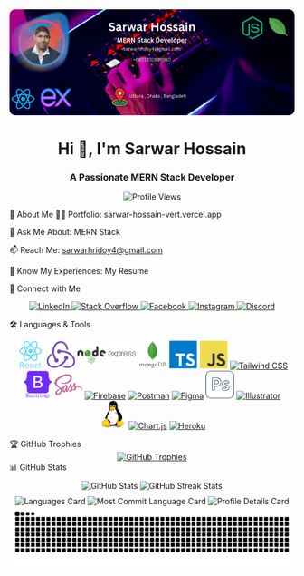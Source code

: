 <div align="center" style="margin-bottom: 20px;"> <img src="./assets/Sarwar Hossain.gif" alt="Sarwar Hossain Animation" style="max-width: 100%; border-radius: 10px;" /> </div> <h1 align="center">Hi 👋, I'm Sarwar Hossain</h1> <h3 align="center">A Passionate MERN Stack Developer</h3> <p align="center"> <img src="https://komarev.com/ghpvc/?username=sarwarhridoy4&label=Profile%20Views&color=0e75b6&style=flat" alt="Profile Views" /> </p>
🌟 About Me
👨‍💻 Portfolio: sarwar-hossain-vert.vercel.app

💬 Ask Me About: MERN Stack

📫 Reach Me: sarwarhridoy4@gmail.com

📄 Know My Experiences: My Resume

🤝 Connect with Me
<p align="center"> <a href="https://www.linkedin.com/in/sarwar-hridoy4/" target="_blank"> <img src="https://raw.githubusercontent.com/rahuldkjain/github-profile-readme-generator/master/src/images/icons/Social/linked-in-alt.svg" alt="LinkedIn" height="40" width="40" /> </a> <a href="https://stackoverflow.com/users/19937858/sarwar-hossain" target="_blank"> <img src="https://raw.githubusercontent.com/rahuldkjain/github-profile-readme-generator/master/src/images/icons/Social/stack-overflow.svg" alt="Stack Overflow" height="40" width="40" /> </a> <a href="https://www.facebook.com/sarwarhridoy4/" target="_blank"> <img src="https://raw.githubusercontent.com/rahuldkjain/github-profile-readme-generator/master/src/images/icons/Social/facebook.svg" alt="Facebook" height="40" width="40" /> </a> <a href="https://www.instagram.com/sarwarhridoy04/" target="_blank"> <img src="https://raw.githubusercontent.com/rahuldkjain/github-profile-readme-generator/master/src/images/icons/Social/instagram.svg" alt="Instagram" height="40" width="40" /> </a> <a href="https://discord.gg/Sarwar Hossain#4107" target="_blank"> <img src="https://raw.githubusercontent.com/rahuldkjain/github-profile-readme-generator/master/src/images/icons/Social/discord.svg" alt="Discord" height="40" width="40" /> </a> </p>
🛠️ Languages & Tools
<p align="center"> <a href="https://reactjs.org/" target="_blank" rel="noreferrer"><img src="https://raw.githubusercontent.com/devicons/devicon/master/icons/react/react-original-wordmark.svg" alt="React" width="50" height="50"/></a> <a href="https://redux.js.org" target="_blank" rel="noreferrer"><img src="https://raw.githubusercontent.com/devicons/devicon/master/icons/redux/redux-original.svg" alt="Redux" width="50" height="50"/></a> <a href="https://nodejs.org" target="_blank" rel="noreferrer"><img src="https://raw.githubusercontent.com/devicons/devicon/master/icons/nodejs/nodejs-original-wordmark.svg" alt="Node.js" width="50" height="50"/></a> <a href="https://expressjs.com" target="_blank" rel="noreferrer"><img src="https://raw.githubusercontent.com/devicons/devicon/master/icons/express/express-original-wordmark.svg" alt="Express.js" width="50" height="50"/></a> <a href="https://www.mongodb.com/" target="_blank" rel="noreferrer"><img src="https://raw.githubusercontent.com/devicons/devicon/master/icons/mongodb/mongodb-original-wordmark.svg" alt="MongoDB" width="50" height="50"/></a> <a href="https://www.typescriptlang.org/" target="_blank" rel="noreferrer"><img src="https://raw.githubusercontent.com/devicons/devicon/master/icons/typescript/typescript-original.svg" alt="TypeScript" width="50" height="50"/></a> <a href="https://developer.mozilla.org/en-US/docs/Web/JavaScript" target="_blank" rel="noreferrer"><img src="https://raw.githubusercontent.com/devicons/devicon/master/icons/javascript/javascript-original.svg" alt="JavaScript" width="50" height="50"/></a> <a href="https://tailwindcss.com/" target="_blank" rel="noreferrer"><img src="https://www.vectorlogo.zone/logos/tailwindcss/tailwindcss-icon.svg" alt="Tailwind CSS" width="50" height="50"/></a> <a href="https://getbootstrap.com" target="_blank" rel="noreferrer"><img src="https://raw.githubusercontent.com/devicons/devicon/master/icons/bootstrap/bootstrap-plain-wordmark.svg" alt="Bootstrap" width="50" height="50"/></a> <a href="https://sass-lang.com" target="_blank" rel="noreferrer"><img src="https://raw.githubusercontent.com/devicons/devicon/master/icons/sass/sass-original.svg" alt="SASS" width="50" height="50"/></a> <a href="https://firebase.google.com/" target="_blank" rel="noreferrer"><img src="https://www.vectorlogo.zone/logos/firebase/firebase-icon.svg" alt="Firebase" width="50" height="50"/></a> <a href="https://postman.com" target="_blank" rel="noreferrer"><img src="https://www.vectorlogo.zone/logos/getpostman/getpostman-icon.svg" alt="Postman" width="50" height="50"/></a> <a href="https://figma.com/" target="_blank" rel="noreferrer"><img src="https://www.vectorlogo.zone/logos/figma/figma-icon.svg" alt="Figma" width="50" height="50"/></a> <a href="https://www.photoshop.com/en" target="_blank" rel="noreferrer"><img src="https://raw.githubusercontent.com/devicons/devicon/master/icons/photoshop/photoshop-line.svg" alt="Photoshop" width="50" height="50"/></a> <a href="https://www.adobe.com/in/products/illustrator.html" target="_blank" rel="noreferrer"><img src="https://www.vectorlogo.zone/logos/adobe_illustrator/adobe_illustrator-icon.svg" alt="Illustrator" width="50" height="50"/></a> <a href="https://www.linux.org/" target="_blank" rel="noreferrer"><img src="https://raw.githubusercontent.com/devicons/devicon/master/icons/linux/linux-original.svg" alt="Linux" width="50" height="50"/></a> <a href="https://www.chartjs.org" target="_blank" rel="noreferrer"><img src="https://www.chartjs.org/media/logo-title.svg" alt="Chart.js" width="50" height="50"/></a> <a href="https://heroku.com" target="_blank" rel="noreferrer"><img src="https://www.vectorlogo.zone/logos/heroku/heroku-icon.svg" alt="Heroku" width="50" height="50"/></a> </p>
🏆 GitHub Trophies
<div align="center"> <a href="https://github.com/ryo-ma/github-profile-trophy"> <img src="https://github-profile-trophy.vercel.app/?username=Sarwarhridoy4&theme=juicyfresh" alt="GitHub Trophies" /> </a> </div>
📊 GitHub Stats
<div align="center"> <img src="https://github-readme-stats.vercel.app/api?username=sarwarhridoy4&show_icons=true&locale=en" alt="GitHub Stats" style="margin: 10px 0;" /> <img src="https://github-readme-streak-stats.herokuapp.com/?user=sarwarhridoy4" alt="GitHub Streak Stats" style="margin: 10px 0;" /> </div> <div align="center"> <img src="http://github-profile-summary-cards.vercel.app/api/cards/repos-per-language?username=sarwarhridoy4&theme=github_dark" alt="Languages Card" /> <img src="http://github-profile-summary-cards.vercel.app/api/cards/most-commit-language?username=sarwarhridoy4&theme=github_dark" alt="Most Commit Language Card" /> <img src="http://github-profile-summary-cards.vercel.app/api/cards/profile-details?username=sarwarhridoy4&theme=github_dark" alt="Profile Details Card" /> </div>
<div align="center"> <img src="https://github.com/Sarwarhridoy4/Sarwarhridoy4/blob/output/github-snake-dark.svg" alt="Snake animation" /> </div>
